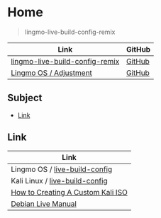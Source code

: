

# Home

> lingmo-live-build-config-remix

| Link | GitHub |
| ---- | ------ |
| [lingmo-live-build-config-remix](https://samwhelp.github.io/lingmo-live-build-config-remix/) | [GitHub](https://github.com/samwhelp/lingmo-live-build-config-remix) |
| [Lingmo OS / Adjustment](https://samwhelp.github.io/lingmo-adjustment/) | [GitHub](https://github.com/samwhelp/lingmo-adjustment) |




## Subject

* [Link](#link)




## Link

| Link |
| ---- |
| Lingmo OS / [live-build-config](https://github.com/LingmoOS/live-build-config) |
| Kali Linux / [live-build-config](https://gitlab.com/kalilinux/build-scripts/live-build-config) |
| [How to Creating A Custom Kali ISO](https://www.kali.org/docs/development/live-build-a-custom-kali-iso/) |
| [Debian Live Manual](https://live-team.pages.debian.net/live-manual/html/live-manual/index.en.html) |
